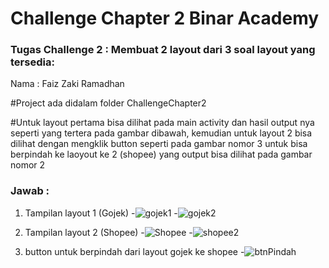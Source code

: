 # Challenge Chapter 2 Binar Academy

### Tugas Challenge 2 :  Membuat 2 layout dari 3 soal layout yang tersedia:

Nama	: Faiz Zaki Ramadhan

#Project ada didalam folder ChallengeChapter2

#Untuk layout pertama bisa dilihat pada main activity dan hasil output nya seperti yang tertera pada gambar dibawah, kemudian untuk layout 2 bisa dilihat dengan mengklik button seperti pada gambar nomor 3 untuk bisa berpindah ke laoyout ke 2 (shopee) yang output bisa dilihat pada gambar nomor 2


### Jawab :
 1. Tampilan layout 1 (Gojek) 
	 -![gojek1](https://user-images.githubusercontent.com/56437913/158019182-a8a2d7a3-92df-4556-90b9-bfb86af07b4b.png)
	 -![gojek2](https://user-images.githubusercontent.com/56437913/158019184-5c56cc15-0afc-47fc-827b-521608f31a7b.png)

 2. Tampilan layout 2 (Shopee)
 -![Shopee](https://user-images.githubusercontent.com/56437913/158019176-e1d2cbc7-cb0a-45f8-8dae-aa003e80c137.png)
 -![shopee2](https://user-images.githubusercontent.com/56437913/158019180-edf10420-2e92-47e6-a08a-1b2c3b0b4189.png)

 3. button untuk berpindah dari layout gojek ke shopee
 -![btnPindah](https://user-images.githubusercontent.com/56437913/158019181-7a923f5d-159e-4fae-bac7-a21a5bfb2b3c.png)
